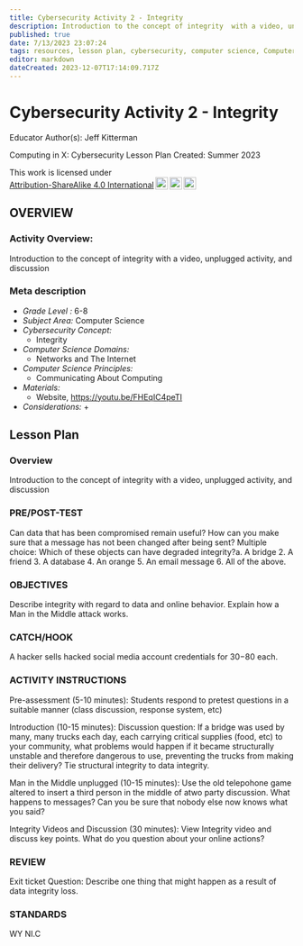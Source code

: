 ```yaml
---
title: Cybersecurity Activity 2 - Integrity
description: Introduction to the concept of integrity  with a video, unplugged activity, and discussion
published: true
date: 7/13/2023 23:07:24
tags: resources, lesson plan, cybersecurity, computer science, Computer Science 
editor: markdown
dateCreated: 2023-12-07T17:14:09.717Z
---
```

# Cybersecurity Activity 2 - Integrity


Educator Author(s): Jeff Kitterman


Computing in X: Cybersecurity Lesson Plan 
Created: Summer 2023


<p xmlns:cc="http://creativecommons.org/ns#" >This work is licensed under <a href="http://creativecommons.org/licenses/by-sa/4.0/?ref=chooser-v1" target="_blank" rel="license noopener noreferrer" style="display:inline-block;">Attribution-ShareAlike 4.0 International<img style="height:22px!important;margin-left:3px;vertical-align:text-bottom;" src="https://mirrors.creativecommons.org/presskit/icons/cc.svg?ref=chooser-v1"><img style="height:22px!important;margin-left:3px;vertical-align:text-bottom;" src="https://mirrors.creativecommons.org/presskit/icons/by.svg?ref=chooser-v1"><img style="height:22px!important;margin-left:3px;vertical-align:text-bottom;" src="https://mirrors.creativecommons.org/presskit/icons/sa.svg?ref=chooser-v1"></a></p>





## OVERVIEW


### Activity Overview:  
Introduction to the concept of integrity  with a video, unplugged activity, and discussion


### Meta description
+ *Grade Level :* 6-8 
+ *Subject Area:* Computer Science 
+ *Cybersecurity Concept:* 
   + Integrity
+ *Computer Science Domains:*
   + Networks and The Internet
+ *Computer Science Principles:*
   + Communicating About Computing
+ *Materials:* 
   + Website, https://youtu.be/FHEqIC4peTI
+ *Considerations:*
   + 


## Lesson Plan
### Overview
Introduction to the concept of integrity  with a video, unplugged activity, and discussion


### PRE/POST-TEST
Can data that has been compromised remain useful?
How can you make sure that a message has not been changed after being sent?
Multiple choice: Which of these objects can have degraded integrity?a. A bridge  2. A friend  3. A database 4. An orange 5. An email message 6. All of the above.


### OBJECTIVES
Describe integrity with regard to data and online behavior.
Explain how a Man in the Middle attack works.


### CATCH/HOOK
A hacker sells hacked social media account credentials for $30-$80 each.


### ACTIVITY INSTRUCTIONS
Pre-assessment (5-10 minutes): Students respond to pretest questions in a suitable manner (class discussion, response system, etc)


Introduction (10-15 minutes): Discussion question: If a bridge was used by many, many trucks each day, each carrying critical supplies (food, etc) to your community, what problems would happen if it became structurally unstable and therefore dangerous to use, preventing the trucks from making their delivery? Tie structural integrity to data integrity.


Man in the Middle unplugged (10-15 minutes): Use the old telepohone game altered to insert a third person in the middle of atwo party discussion. What happens to messages? Can you be sure that nobody else now knows what you said?


Integrity Videos and Discussion (30 minutes): View Integrity video and discuss key points. What do you question about your online actions?






### REVIEW
Exit ticket Question: Describe one thing that might happen as a result of data integrity loss.


### STANDARDS        


WY
NI.C
